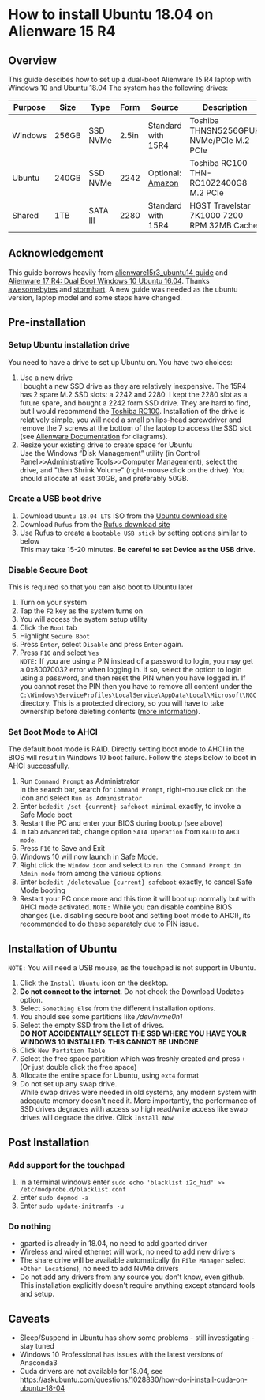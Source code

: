 # How to install Ubuntu 18.04 on Alienware 15 R4
## Overview
This guide descibes how to set up a dual-boot Alienware 15 R4 laptop with Windows 10 and Ubuntu 18.04 The system has the following drives:

|Purpose|Size|Type|Form|Source|Description|
|-------|----|----|----|------|-----------|
|Windows|256GB|SSD NVMe|2.5in|Standard with 15R4|Toshiba THNSN5256GPUK NVMe/PCIe M.2 PCIe|
|Ubuntu|240GB|SSD NVMe|2242|Optional: [Amazon](https://www.amazon.com/gp/product/B07DD4FWRL)|Toshiba RC100 THN-RC10Z2400G8 M.2 PCIe|
|Shared|1TB|SATA III|2280|Standard with 15R4|HGST Travelstar 7K1000 7200 RPM 32MB Cache|
## Acknowledgement
This guide borrows heavily from [alienware15r3_ubuntu14 guide](https://github.com/awesomebytes/alienware15r3_ubuntu14) and [Alienware 17 R4: Dual Boot Windows 10 Ubuntu 16.04](https://github.com/stormhart/dev-journal/wiki/Alienware-17-R4:-Dual-Boot-Windows-10---Ubuntu-16.04). Thanks [awesomebytes](https://github.com/awesomebytes) and [stormhart](https://github.com/stormhart). A new guide was needed as the ubuntu version, laptop model and some steps have changed. 
## Pre-installation
### Setup Ubuntu installation drive 
You need to have a drive to set up Ubuntu on. You have two choices:
1. Use a new drive<br/>I bought a new SSD drive as they are relatively inexpensive. The 15R4 has 2 spare M.2 SSD slots: a 2242 and 2280. I kept the 2280 slot as a future spare, and bought a 2242 form SSD drive. They are hard to find, but I would recommend the [Toshiba RC100](https://www.amazon.com/gp/product/B07DD4FWRL). Installation of the drive is relatively simple, you will need a small philips-head screwdriver and remove the 7 screws at the bottom of the laptop to access the SSD slot (see [Alienware Documentation](https://www.dell.com/support/home/us/en/04/product-support/product/alienware-15-r4/manuals) for diagrams).
2. Resize your existing drive to create space for Ubuntu<br/>Use the Windows “Disk Management” utility (in Control Panel>>Administrative Tools>>Computer Management), select the drive, and "then Shrink Volume" (right-mouse click on the drive). You should allocate at least 30GB, and preferably 50GB.
### Create a USB boot drive
1. Download `Ubuntu 18.04 LTS` ISO from the [Ubuntu download site](https://www.ubuntu.com/download/desktop)
2. Download `Rufus` from the [Rufus download site](https://rufus.akeo.ie/)
3. Use Rufus to create a `bootable USB stick` by setting options similar to below<br/> This may take 15-20 minutes.
**Be careful to set Device as the USB drive**.
### Disable Secure Boot
This is required so that you can also boot to Ubuntu later
1. Turn on your system
2. Tap the `F2` key as the system turns on
3. You will access the system setup utility
4. Click the `Boot` tab
5. Highlight `Secure Boot`
6. Press `Enter`, select `Disable` and press `Enter` again.
7. Press `F10` and select `Yes`<br/>
`NOTE:` If you are using a PIN instead of a password to login, you may get a 0x80070032 error when logging in. If so, select the option to login using a password, and then reset the PIN when you have logged in. If you cannot reset the PIN then you have to remove all content under the `C:\Windows\ServiceProfiles\LocalService\AppData\Local\Microsoft\NGC` directory. This is a protected directory, so you will have to take ownership before deleting contents ([more information](https://answers.microsoft.com/en-us/windows/forum/windows_10-hello-winpc/login-setup-wont-take-a-pin/248fbc21-eb94-41b5-8e2f-1e134dc5316e)).
### Set Boot Mode to AHCI
The default boot mode is RAID. Directly setting boot mode to AHCI in the BIOS will result in Windows 10 boot failure. Follow the steps below to boot in AHCI successfully.
1. Run `Command Prompt` as Administrator<br/>In the search bar, search for `Command Prompt`, right-mouse click on the icon and select `Run as Administrator`
2. Enter `bcdedit /set {current} safeboot minimal` exactly, to invoke a Safe Mode boot
3. Restart the PC and enter your BIOS during bootup (see above)
4. In tab `Advanced` tab, change option `SATA Operation` from `RAID` to `AHCI mode`.
5. Press `F10` to Save and Exit
6. Windows 10 will now launch in Safe Mode.
7. Right click the `Window icon` and select to `run the Command Prompt in Admin mode` from among the various options.
8. Enter `bcdedit /deletevalue {current} safeboot` exactly, to cancel Safe Mode booting
9. Restart your PC once more and this time it will boot up normally but with AHCI mode activated.
`NOTE:` While you can disable combine BIOS changes (i.e. disabling secure boot and setting boot mode to AHCI), its recommended to do these separately due to PIN issue.
## Installation of Ubuntu
`NOTE:` You will need a USB mouse, as the touchpad is not support in Ubuntu.
1. Click the `Install Ubuntu` icon on the desktop.
2. **Do not connect to the internet**. Do not check the Download Updates option.
3. Select `Something Else` from the different installation options.
4. You should see some partitions like */dev/nvme0n1*
5. Select the empty SSD from the list of drives.<br/>**DO NOT ACCIDENTALLY SELECT THE SSD WHERE YOU HAVE YOUR WINDOWS 10 INSTALLED. THIS CANNOT BE UNDONE**
6. Click `New Partition Table`
7. Select the free space partition which was freshly created and press `+` (Or just double click the free space)
8. Allocate the entire space for Ubuntu, using `ext4` format
9. Do not set up any swap drive.<br/>While swap drives were needed in old systems, any modern system with adeqaute memory doesn't need it. More importantly, the performance of SSD drives degrades with access so high read/write access like swap drives will degrade the drive.
Click `Install Now`
## Post Installation
### Add support for the touchpad
1. In a terminal windows enter `sudo echo 'blacklist i2c_hid' >> /etc/modprobe.d/blacklist.conf`
2. Enter `sudo depmod -a`
3. Enter `sudo update-initramfs -u`
### Do nothing
* gparted is already in 18.04, no need to add gparted driver
* Wireless and wired ethernet will work, no need to add new drivers
* The share drive will be available automatically (in `File Manager` select `+Other Locations`), no need to add NVMe drivers
* Do not add any drivers from any source you don't know, even github. This installation explicitly doesn't require anything except standard tools and setup.
## Caveats
* Sleep/Suspend in Ubuntu has show some problems - still investigating - stay tuned
* Windows 10 Professional has issues with the latest versions of Anaconda3
* Cuda drivers are not available for 18.04, see https://askubuntu.com/questions/1028830/how-do-i-install-cuda-on-ubuntu-18-04
